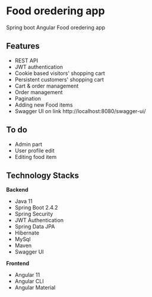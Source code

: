 # Food oredering app
Spring boot Angular Food oredering app

## Features
- REST API
- JWT authentication
- Cookie based visitors' shopping cart
- Persistent customers' shopping cart
- Cart & order management
- Order management
- Pagination
- Adding new Food items
- Swagger UI on link http://localhost:8080/swagger-ui/

## To do
- Admin part
- User profile edit
- Editing food item

## Technology Stacks
**Backend**
  - Java 11
  - Spring Boot 2.4.2
  - Spring Security
  - JWT Authentication
  - Spring Data JPA
  - Hibernate
  - MySql
  - Maven
  - Swagger UI

**Frontend**
  - Angular 11
  - Angular CLI
  - Angular Material
